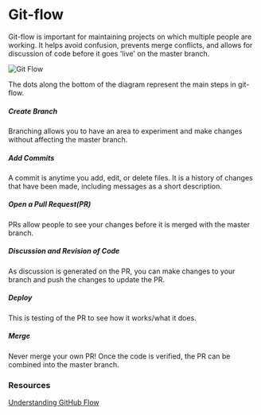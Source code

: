 # Git-flow

Git-flow is important for maintaining projects on which
multiple people are working. It helps avoid confusion,
prevents merge conflicts, and allows for discussion of
code before it goes 'live' on the master branch.

![Git Flow](https://cloud.githubusercontent.com/assets/1287388/12416833/a9a21b98-be9b-11e5-8f43-7d4d52e76e93.png)

The dots along the bottom of the diagram represent the
main steps in git-flow.

##### Create Branch  
Branching allows you to have an area to experiment and make changes
without affecting the master branch.

##### Add Commits  
A commit is anytime you add, edit, or delete files. It is a history of
changes that have been made, including messages as a short description.

##### Open a Pull Request(PR)  
PRs allow people to see your changes before it is merged with the master
branch.

##### Discussion and Revision of Code
As discussion is generated on the PR, you can make changes to your
branch and push the changes to update the PR.

##### Deploy  
This is testing of the PR to see how it works/what it does.

##### Merge  
Never merge your own PR! Once the code is verified, the PR can be
combined into the master branch.

### Resources
[Understanding GitHub Flow](https://guides.github.com/introduction/flow/)
